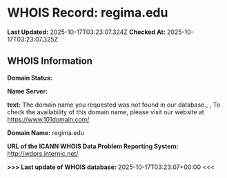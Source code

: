 # WHOIS Record: regima.edu

**Last Updated:** 2025-10-17T03:23:07.324Z
**Checked At:** 2025-10-17T03:23:07.325Z

## WHOIS Information

**Domain Status:** 

**Name Server:** 

**text:** The domain name you requested was not found in our database., , To check the availability of this domain name, please visit our website at https://www.101domain.com/

**Domain Name:** regima.edu

**URL of the ICANN WHOIS Data Problem Reporting System:** http://wdprs.internic.net/

**>>> Last update of WHOIS database:** 2025-10-17T03:23:07+00:00 <<<

